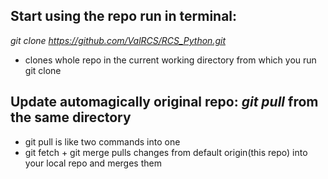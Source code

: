 ## Start using the repo run in terminal: 
*git clone https://github.com/ValRCS/RCS_Python.git*
* clones whole repo in the current working directory from which you run git clone

## Update automagically original repo: *git pull* from the same directory
* git pull is like two commands into one
* git fetch + git merge pulls changes from default origin(this repo) into your local repo and merges them 


